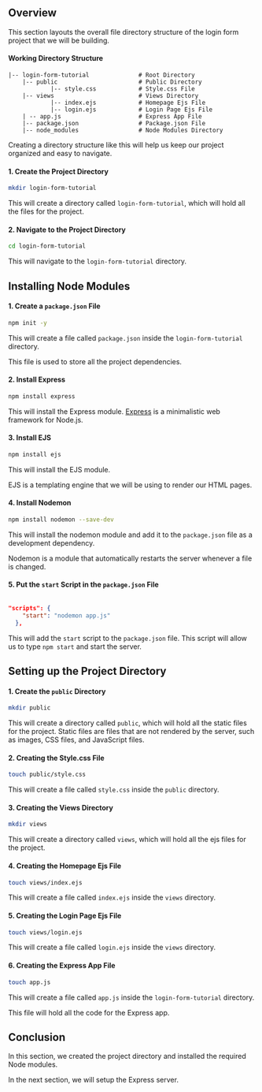 ## Overview

This section layouts the overall file directory structure of the login form project that we will be building.

#### Working Directory Structure

```text
|-- login-form-tutorial              # Root Directory
    |-- public                       # Public Directory
            |-- style.css            # Style.css File
    |-- views                        # Views Directory
            |-- index.ejs            # Homepage Ejs File
            |-- login.ejs            # Login Page Ejs File
    | -- app.js                      # Express App File
    |-- package.json                 # Package.json File
    |-- node_modules                 # Node Modules Directory
```

Creating a directory structure like this will help us keep our project organized and easy to navigate.

#### 1. Create the Project Directory

```bash
mkdir login-form-tutorial
```

This will create a directory called `login-form-tutorial`, which will hold all the files for the project.

#### 2. Navigate to the Project Directory

```bash
cd login-form-tutorial
```

This will navigate to the `login-form-tutorial` directory.

## Installing Node Modules

#### 1. Create a `package.json` File

```bash
npm init -y
```

This will create a file called `package.json` inside the `login-form-tutorial` directory.

This file is used to store all the project dependencies.

#### 2. Install Express

```bash
npm install express
```

This will install the Express module. [Express](https://expressjs.com/) is a minimalistic web framework for Node.js.

#### 3. Install EJS

```bash
npm install ejs
```

This will install the EJS module.

EJS is a templating engine that we will be using to render our HTML pages.

#### 4. Install Nodemon

```bash
npm install nodemon --save-dev
```

This will install the nodemon module and add it to the `package.json` file as a development dependency.

Nodemon is a module that automatically restarts the server whenever a file is changed.

#### 5. Put the `start` Script in the `package.json` File

```json

"scripts": {
    "start": "nodemon app.js"
  },
```

This will add the `start` script to the `package.json` file. This script will allow us to type `npm start` and start the server.

## Setting up the Project Directory

#### 1. Create the `public` Directory

```bash
mkdir public
```

This will create a directory called `public`, which will hold all the static files for the project. Static files are files that are not rendered by the server, such as images, CSS files, and JavaScript files.

#### 2. Creating the Style.css File

```bash
touch public/style.css
```

This will create a file called `style.css` inside the `public` directory.

#### 3. Creating the Views Directory

```bash
mkdir views
```

This will create a directory called `views`, which will hold all the ejs files for the project.

#### 4. Creating the Homepage Ejs File

```bash
touch views/index.ejs
```

This will create a file called `index.ejs` inside the `views` directory.

#### 5. Creating the Login Page Ejs File

```bash
touch views/login.ejs
```

This will create a file called `login.ejs` inside the `views` directory.

#### 6. Creating the Express App File

```bash
touch app.js
```

This will create a file called `app.js` inside the `login-form-tutorial` directory.

This file will hold all the code for the Express app.

## Conclusion

In this section, we created the project directory and installed the required Node modules.

In the next section, we will setup the Express server.
